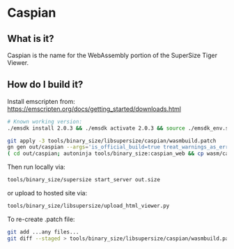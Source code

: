 # Caspian

## What is it?

Caspian is the name for the WebAssembly portion of the SuperSize Tiger Viewer.

## How do I build it?

Install emscripten from:
https://emscripten.org/docs/getting_started/downloads.html

```sh
# Known working version:
./emsdk install 2.0.3 && ./emsdk activate 2.0.3 && source ./emsdk_env.sh
```

```sh
git apply -3 tools/binary_size/libsupersize/caspian/wasmbuild.patch
gn gen out/caspian --args='is_official_build=true treat_warnings_as_errors=false fatal_linker_warnings=false'
( cd out/caspian; autoninja tools/binary_size:caspian_web && cp wasm/caspian_web.* ../../tools/binary_size/libsupersize/static/ )
```

Then run locally via:
```sh
tools/binary_size/supersize start_server out.size
```

or upload to hosted site via:
```sh
tools/binary_size/libsupersize/upload_html_viewer.py
```

To re-create .patch file:
```sh
git add ...any files...
git diff --staged > tools/binary_size/libsupersize/caspian/wasmbuild.patch
```
